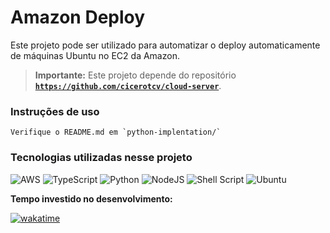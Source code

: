 # Amazon Deploy

Este projeto pode ser utilizado para automatizar o deploy automaticamente de máquinas Ubuntu no EC2 da Amazon.

> **Importante:** Este projeto depende do repositório **[`https://github.com/cicerotcv/cloud-server`](https://github.com/cicerotcv/cloud-server)**.

### Instruções de uso

    Verifique o README.md em `python-implentation/`

### Tecnologias utilizadas nesse projeto

![AWS](https://img.shields.io/badge/AWS-%23FF9900.svg?style=for-the-badge&logo=amazon-aws&logoColor=white)
![TypeScript](https://img.shields.io/badge/typescript-%23007ACC.svg?style=for-the-badge&logo=typescript&logoColor=white)
![Python](https://img.shields.io/badge/python-3670A0?style=for-the-badge&logo=python&logoColor=ffdd54)
![NodeJS](https://img.shields.io/badge/node.js-6DA55F?style=for-the-badge&logo=node.js&logoColor=white)
![Shell Script](https://img.shields.io/badge/shell_script-%23121011.svg?style=for-the-badge&logo=gnu-bash&logoColor=white)
![Ubuntu](https://img.shields.io/badge/Ubuntu-E95420?style=for-the-badge&logo=ubuntu&logoColor=white)

**Tempo investido no desenvolvimento:**

[![wakatime](https://wakatime.com/badge/github/cicerotcv/cloud.svg)](https://wakatime.com/badge/github/cicerotcv/cloud)
